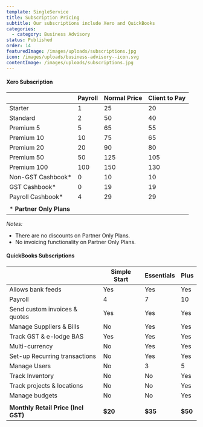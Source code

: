 ```yaml
---
template: SingleService
title: Subscription Pricing
subtitle: Our subscriptions include Xero and QuickBooks
categories:
  - category: Business Advisory
status: Published
order: 14
featuredImage: /images/uploads/subscriptions.jpg
icon: /images/uploads/business-advisory--icon.svg
contentImage: /images/uploads/subscriptions.jpg
---
```

#### Xero Subscription

|                           | Payroll | Normal Price | Client to Pay |
| ------------------------- | ------- | ------------ | ------------- |
| Starter                   | 1       | 25           | 20            |
| Standard                  | 2       | 50           | 40            |
| Premium 5                 | 5       | 65           | 55            |
| Premium 10                | 10      | 75           | 65            |
| Premium 20                | 20      | 90           | 80            |
| Premium 50                | 50      | 125          | 105           |
| Premium 100               | 100     | 150          | 130           |
| Non-GST Cashbook*         | 0       | 10           | 10            |
| GST Cashbook*             | 0       | 19           | 19            |
| Payroll Cashbook*         | 4       | 29           | 29            |
|                           |         |              |               |
| \* **Partner Only Plans** |         |              |               |

_Notes:_

* There are no discounts on Partner Only Plans. 
* No invoicing functionality on Partner Only Plans.

#### QuickBooks Subscriptions

|                                     | Simple Start | Essentials | Plus    |
| ----------------------------------- | ------------ | ---------- | ------- |
| Allows bank feeds                   | Yes          | Yes        | Yes     |
| Payroll                             | 4            | 7          | 10      |
| Send custom invoices & quotes       | Yes          | Yes        | Yes     |
| Manage Suppliers & Bills            | No           | Yes        | Yes     |
| Track GST & e-lodge BAS             | Yes          | Yes        | Yes     |
| Multi-currency                      | No           | Yes        | Yes     |
| Set-up Recurring transactions       | No           | Yes        | Yes     |
| Manage Users                        | No           | 3          | 5       |
| Track Inventory                     | No           | No         | Yes     |
| Track projects & locations          | No           | No         | Yes     |
| Manage budgets                      | No           | No         | Yes     |
|                                     |              |            |         |
| **Monthly Retail Price (Incl GST)** | **$20**      | **$35**    | **$50** |
